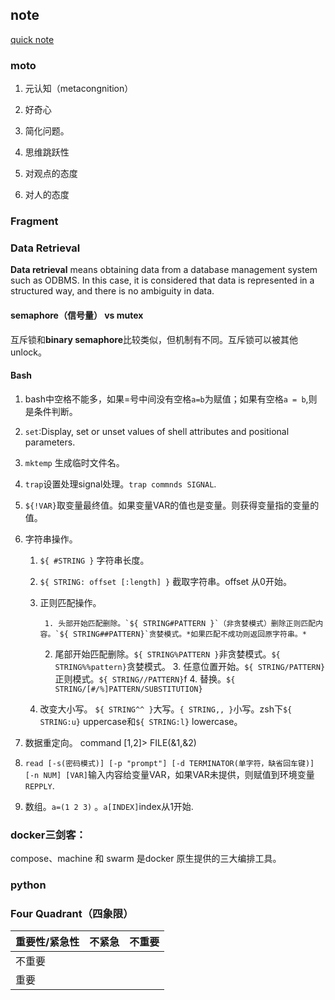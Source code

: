 ## note
[quick note](./quick_note.md)

### moto 

1. 元认知（metacongnition）
2. 好奇心
3. 简化问题。

4. 思维跳跃性

5. 对观点的态度
6. 对人的态度

### Fragment

### Data Retrieval

**Data retrieval** means obtaining data from a database management system such as ODBMS. In this case, it is considered that data is represented in a structured way, and there is no ambiguity in data.

#### semaphore（信号量） vs mutex

互斥锁和**binary semaphore**比较类似，但机制有不同。互斥锁可以被其他unlock。

#### Bash

1. bash中空格不能多，如果=号中间没有空格`a=b`为赋值；如果有空格`a = b`,则是条件判断。
2. `set`:Display, set or unset values of shell attributes and positional parameters.
3. `mktemp` 生成临时文件名。
4. `trap`设置处理signal处理。`trap commnds SIGNAL`.
5. `${!VAR}`取变量最终值。如果变量VAR的值也是变量。则获得变量指的变量的值。
6. 字符串操作。

    1. `${ #STRING }` 字符串长度。

    2. `${ STRING: offset [:length] }` 截取字符串。offset 从0开始。

    3. 正则匹配操作。

        	1. 头部开始匹配删除。`${ STRING#PATTERN }`（非贪婪模式）删除正则匹配内容。`${ STRING##PATTERN}`贪婪模式。*如果匹配不成功则返回原字符串。*
     	2. 尾部开始匹配删除。`${ STRING%PATTERN }`非贪婪模式。`${ STRING%%pattern}`贪婪模式。
              	3. 任意位置开始。`${ STRING/PATTERN}`正则模式。`${ STRING//PATTERN}`f
              	4. 替换。`${ STRING/[#/%]PATTERN/SUBSTITUTION}`
    4. 改变大小写。 `${ STRING^^ }`大写。`{ STRING,, }`小写。zsh下`${ STRING:u}` uppercase和`${ STRING:l}` lowercase。
7. 数据重定向。 command  [1,2]> FILE(&1,&2)
8. `read [-s(密码模式)] [-p "prompt"] [-d TERMINATOR(单字符，缺省回车键)] [-n NUM] [VAR]`输入内容给变量VAR，如果VAR未提供，则赋值到环境变量`REPPLY`.
9. 数组。`a=(1 2 3)` 。`a[INDEX]`index从1开始.     

### docker三剑客：
compose、machine 和 swarm 是docker 原生提供的三大编排工具。
### python


### Four Quadrant（四象限）

| 重要性/紧急性 | 不紧急 | 不重要 |
| ------------- | ------ | ------ |
| 不重要        |        |        |
| 重要          |        |        |
